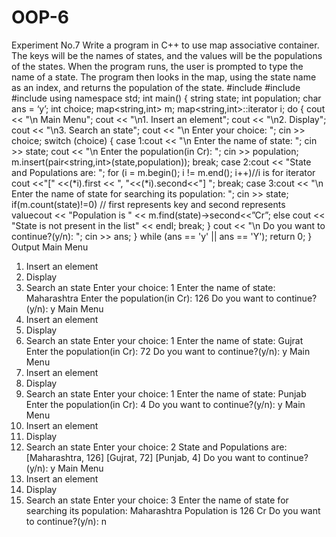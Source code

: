 # OOP-6
Experiment No.7
Write a program in C++ to use map associative container. The keys will be the names of states,
and the values will be the populations of the states. When the program runs, the user is
prompted to type the name of a state. The program then looks in the map, using the state name
as an index, and returns the population of the state.
#include <iostream>
#include <map>
#include<string>
using namespace std;
int main()
{
string state;
int population;
char ans = ‘y’;
int choice;
map<string,int> m;
map<string,int>::iterator i;
do
{
cout << "\n Main Menu";
cout << "\n1. Insert an element";
cout << "\n2. Display";
cout << "\n3. Search an state";
cout << "\n Enter your choice: ";
cin >> choice;
switch (choice)
{
case 1:cout << "\n Enter the name of state: ";
cin >> state;
cout << "\n Enter the population(in Cr): ";
cin >> population;
m.insert(pair<string,int>(state,population));
break;
case 2:cout << "State and Populations are: ";
for (i = m.begin(); i != m.end(); i++)//i is for iterator
cout <<"[" <<(*i).first << ", "<<(*i).second<<"] ";
break;
case 3:cout << "\n Enter the name of state for searching its population: ";
cin >> state;
if(m.count(state)!=0) // first represents key and second represents valuecout << "Population is " << m.find(state)->second<<”Cr”;
else
cout << "State is not present in the list" << endl;
break;
}
cout << "\n Do you want to continue?(y/n): ";
cin >> ans;
} while (ans == 'y' || ans == 'Y');
return 0;
}
Output
 Main Menu
1. Insert an element
2. Display
3. Search an state
 Enter your choice: 1
 Enter the name of state: Maharashtra
 Enter the population(in Cr): 126
 Do you want to continue?(y/n): y
 Main Menu
1. Insert an element
2. Display
3. Search an state
 Enter your choice: 1
 Enter the name of state: Gujrat
 Enter the population(in Cr): 72
 Do you want to continue?(y/n): y
 Main Menu
1. Insert an element
2. Display
3. Search an state
 Enter your choice: 1
 Enter the name of state: Punjab
 Enter the population(in Cr): 4
 Do you want to continue?(y/n): y
 Main Menu
1. Insert an element
2. Display
3. Search an state
 Enter your choice: 2
 State and Populations are: [Maharashtra, 126] [Gujrat, 72] [Punjab, 4]
Do you want to continue?(y/n): y
 Main Menu
1. Insert an element
2. Display
3. Search an state
 Enter your choice: 3
Enter the name of state for searching its population: Maharashtra
Population is 126 Cr
Do you want to continue?(y/n): n
